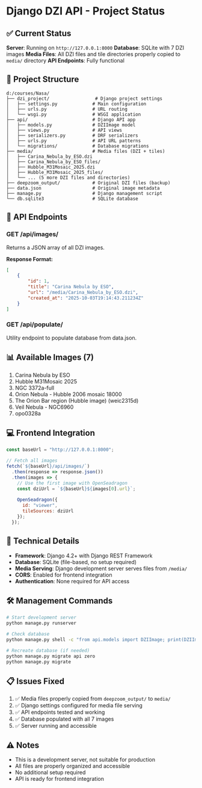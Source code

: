 # Django DZI API - Project Status

## ✅ Current Status

**Server**: Running on `http://127.0.0.1:8000`
**Database**: SQLite with 7 DZI images
**Media Files**: All DZI files and tile directories properly copied to `media/` directory
**API Endpoints**: Fully functional

## 📁 Project Structure

```
d:/courses/Nasa/
├── dzi_project/                 # Django project settings
│   ├── settings.py             # Main configuration
│   ├── urls.py                 # URL routing
│   └── wsgi.py                 # WSGI application
├── api/                        # Django API app
│   ├── models.py               # DZIImage model
│   ├── views.py                # API views
│   ├── serializers.py          # DRF serializers
│   ├── urls.py                 # API URL patterns
│   └── migrations/             # Database migrations
├── media/                      # Media files (DZI + tiles)
│   ├── Carina_Nebula_by_ESO.dzi
│   ├── Carina_Nebula_by_ESO_files/
│   ├── Hubble_M31Mosaic_2025.dzi
│   ├── Hubble_M31Mosaic_2025_files/
│   └── ... (5 more DZI files and directories)
├── deepzoom_output/            # Original DZI files (backup)
├── data.json                   # Original image metadata
├── manage.py                   # Django management script
└── db.sqlite3                  # SQLite database
```

## 🚀 API Endpoints

### GET /api/images/
Returns a JSON array of all DZI images.

**Response Format:**
```json
[
    {
        "id": 1,
        "title": "Carina Nebula by ESO",
        "url": "/media/Carina_Nebula_by_ESO.dzi",
        "created_at": "2025-10-03T19:14:43.211234Z"
    }
]
```

### GET /api/populate/
Utility endpoint to populate database from data.json.

## 📊 Available Images (7)

1. Carina Nebula by ESO
2. Hubble M31Mosaic 2025
3. NGC 3372a-full
4. Orion Nebula - Hubble 2006 mosaic 18000
5. The Orion Bar region (Hubble image) (weic2315d)
6. Veil Nebula - NGC6960
7. opo0328a

## 💻 Frontend Integration

```javascript
const baseUrl = "http://127.0.0.1:8000";

// Fetch all images
fetch(`${baseUrl}/api/images/`)
  .then(response => response.json())
  .then(images => {
    // Use the first image with OpenSeadragon
    const dziUrl = `${baseUrl}${images[0].url}`;
    
    OpenSeadragon({
      id: "viewer",
      tileSources: dziUrl
    });
  });
```

## 🔧 Technical Details

- **Framework**: Django 4.2+ with Django REST Framework
- **Database**: SQLite (file-based, no setup required)
- **Media Serving**: Django development server serves files from `/media/`
- **CORS**: Enabled for frontend integration
- **Authentication**: None required for API access

## 🛠️ Management Commands

```bash
# Start development server
python manage.py runserver

# Check database
python manage.py shell -c "from api.models import DZIImage; print(DZIImage.objects.count())"

# Recreate database (if needed)
python manage.py migrate api zero
python manage.py migrate
```

## 📋 Issues Fixed

1. ✅ Media files properly copied from `deepzoom_output/` to `media/`
2. ✅ Django settings configured for media file serving
3. ✅ API endpoints tested and working
4. ✅ Database populated with all 7 images
5. ✅ Server running and accessible

## ⚠️ Notes

- This is a development server, not suitable for production
- All files are properly organized and accessible
- No additional setup required
- API is ready for frontend integration